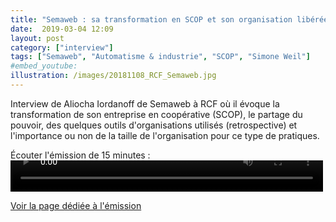 ```yaml
---
title: "Semaweb : sa transformation en SCOP et son organisation libérée"
date:  2019-03-04 12:09
layout: post
category: ["interview"]
tags: ["Semaweb", "Automatisme & industrie", "SCOP", "Simone Weil"]
#embed_youtube:
illustration: /images/20181108_RCF_Semaweb.jpg
---
```

  Interview de Aliocha Iordanoff de Semaweb à RCF où il évoque la transformation de son entreprise en coopérative (SCOP), le partage du pouvoir, des quelques outils d'organisations utilisés (retrospective) et l'importance ou non de la taille de l'organisation pour ce type de pratiques.

Écouter l'émission de 15 minutes :
<video  width="500px" height="50px" controls>
<source src="https://rcf.fr/sites/default/static.rcf.fr/diffusions/2018/11/08/RCF38_ENTREP_20181108.mp3" type="audio/mp3">
</video>

[Voir la page dédiée à l'émission](https://rcf.fr/actualite/economie/semaweb-ou-comment-creer-une-entreprise-pour-la-donner-ses-salaries)
